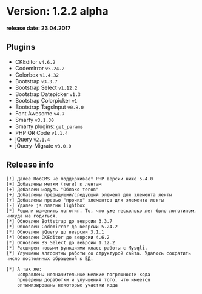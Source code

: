 Version: 1.2.2 alpha
========================
**release date:	23.04.2017**

Plugins
-------
- CKEditor		`v4.6.2 `
- Codemirror		`v5.24.2`
- Colorbox		`v1.4.32`
- Bootstrap		`v3.3.7`
- Bootstrap Select	`v1.12.2`
- Bootstrap Datepicker	`v1.3`
- Bootstrap Colorpicker	`v1`
- Bootstrap TagsInput	`v0.8.0`
- Font Awesome		`v4.7`
- Smarty		`v3.1.30`
- Smarty plugins:	`get_params`
- PHP QR Code		`v1.1.4`
- jQuery		`v2.1.4`
- jQuery-Migrate	`v3.0.0`


Release info
------------
	[!]	Далее RooCMS не поддерживает PHP версии ниже 5.4.0
	[+]	Добавлены метки (теги) к лентам
	[+]	Добавлен модуль "Облако тегов"
	[+]	Добавлены предыдущий/следующий элемент для элемента ленты
	[+]	Добавлены превью "прочих" элементов для элемента ленты
	[-]	Удален js плагин lightbox
	[*]	Решили изменить логотип. То, что уже несколько лет было логотипом, никуда не годиться.
	[*]	Обновлен Bottstrap до веврсии 3.3.7
	[*]	Обновлен Codemirror до веврсии 5.24.2
	[*]	Обновлен jQuery до веврсии 3.1.1
	[*]	Обновлен CKEditor до веврсии 4.6.2
	[*]	Обновлен BS Select до веврсии 1.12.2
	[*]	Расширен новыми функциями класс работы с Mysqli.
	{*]	Улучшены алгоритмы работы со структурой сайта. Удалось сократить число постоянных обращений к БД.

	[*]	А так же:
		исправлены незначительные мелкие погрешности кода
		проведены доработки и улучшения того, что имеется
		оптимизированы некоторые участки кода
